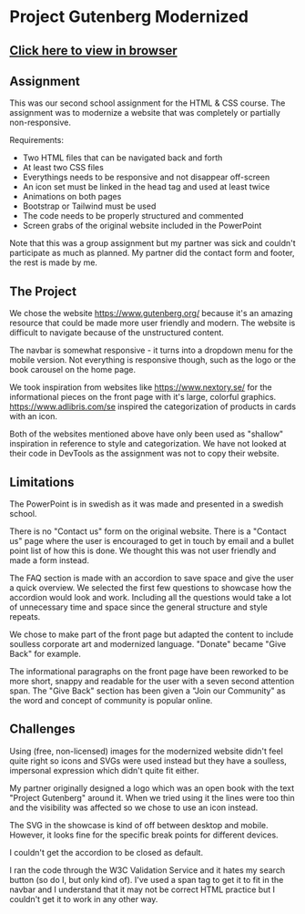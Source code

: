 # Project Gutenberg Modernized 
## [Click here to view in browser](https://caisak.github.io/Project-Gutenberg-modernized/)

## Assignment

This was our second school assignment for the HTML & CSS course. The assignment was to modernize a website that was completely or partially non-responsive. 

Requirements:
* Two HTML files that can be navigated back and forth
* At least two CSS files
* Everythings needs to be responsive and not disappear off-screen
* An icon set must be linked in the head tag and used at least twice
* Animations on both pages
* Bootstrap or Tailwind must be used
* The code needs to be properly structured and commented
* Screen grabs of the original website included in the PowerPoint

Note that this was a group assignment but my partner was sick and couldn't participate as much as planned. My partner did the contact form and footer, the rest is made by me.


## The Project

We chose the website https://www.gutenberg.org/ because it's an amazing resource that could be made more user friendly and modern. The website is difficult to navigate because of the unstructured content. 

The navbar is somewhat responsive - it turns into a dropdown menu for the mobile version. Not everything is responsive though, such as the logo or the book carousel on the home page. 

We took inspiration from websites like https://www.nextory.se/ for the informational pieces on the front page with it's large, colorful graphics. https://www.adlibris.com/se inspired the categorization of products in cards with an icon. 

Both of the websites mentioned above have only been used as "shallow" inspiration in reference to style and categorization. We have not looked at their code in DevTools as the assignment was not to copy their website.


## Limitations
The PowerPoint is in swedish as it was made and presented in a swedish school.

There is no "Contact us" form on the original website. There is a "Contact us" page where the user is encouraged to get in touch by email and a bullet point list of how this is done. We thought this was not user friendly and made a form instead.

The FAQ section is made with an accordion to save space and give the user a quick overview. We selected the first few questions to showcase how the accordion would look and work. Including all the questions would take a lot of unnecessary time and space since the general structure and style repeats.

We chose to make part of the front page but adapted the content to include soulless corporate art and modernized language. "Donate" became "Give Back" for example.

The informational paragraphs on the front page have been reworked to be more short, snappy and readable for the user with a seven second attention span. The "Give Back" section has been given a "Join our Community" as the word and concept of community is popular online.

## Challenges

Using (free, non-licensed) images for the modernized website didn't feel quite right so icons and SVGs were used instead but they have a soulless, impersonal expression which didn't quite fit either. 

My partner originally designed a logo which was an open book with the text "Project Gutenberg" around it. When we tried using it the lines were too thin and the visibility was affected so we chose to use an icon instead.

The SVG in the showcase is kind of off between desktop and mobile. However, it looks fine for the specific break points for different devices.

I couldn't get the accordion to be closed as default. 

I ran the code through the W3C Validation Service and it hates my search button (so do I, but only kind of). I've used a span tag to get it to fit in the navbar and I understand that it may not be correct HTML practice but I couldn't get it to work in any other way.





